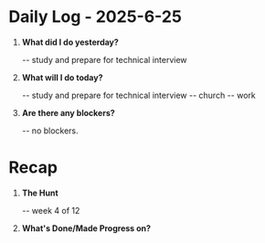 # Daily Log - 2025-6-25

1. **What did I do yesterday?**

   -- study and prepare for technical interview

2. **What will I do today?**

   -- study and prepare for technical interview
   -- church 
   -- work 

3. **Are there any blockers?**

   -- no blockers.

# Recap

1. **The Hunt**
   
   -- week 4 of 12

2. **What's Done/Made Progress on?** 

<!--
   git add .; git commit -m "daily stand-up"; git push;
   git add .; git commit -m "daily close"; git push;
-->